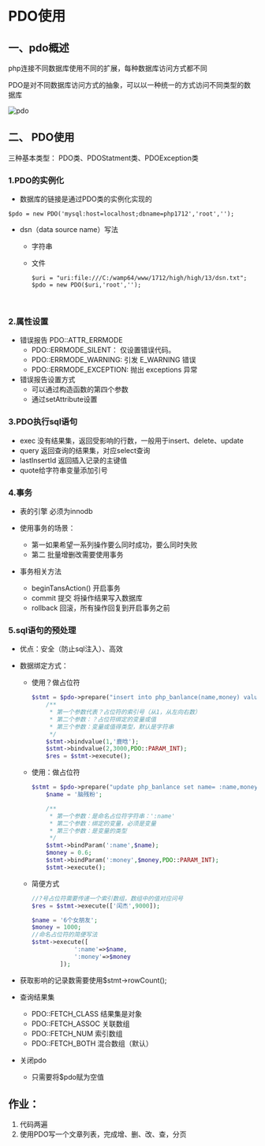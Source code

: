 # PDO使用

## 一、pdo概述

php连接不同数据库使用不同的扩展，每种数据库访问方式都不同

PDO是对不同数据库访问方式的抽象，可以以一种统一的方式访问不同类型的数据库

![pdo](C:\wamp64\www\1712\high\high\13\pdo.png)



## 二、 PDO使用

三种基本类型： PDO类、PDOStatment类、PDOException类

### 1.PDO的实例化

- 数据库的链接是通过PDO类的实例化实现的

~~~
$pdo = new PDO('mysql:host=localhost;dbname=php1712','root','');
~~~

- dsn（data source name）写法

  - 字符串   

  - 文件    

    ~~~
    $uri = "uri:file:///C:/wamp64/www/1712/high/high/13/dsn.txt";
    $pdo = new PDO($uri,'root','');
    ~~~

    ​


### 2.属性设置

- 错误报告 PDO::ATTR_ERRMODE
  - PDO::ERRMODE_SILENT： 仅设置错误代码。
  - PDO::ERRMODE_WARNING: 引发 E_WARNING 错误
  - PDO::ERRMODE_EXCEPTION: 抛出 exceptions 异常
- 错误报告设置方式
  - 可以通过构造函数的第四个参数
  - 通过setAttribute设置

### 3.PDO执行sql语句

- exec  没有结果集，返回受影响的行数，一般用于insert、delete、update
- query  返回查询的结果集，对应select查询
- lastInsertId 返回插入记录的主键值
- quote给字符串变量添加引号

### 4.事务

- 表的引擎  必须为innodb

- 使用事务的场景：

  - 第一如果希望一系列操作要么同时成功，要么同时失败
  - 第二 批量增删改需要使用事务

- 事务相关方法

  - beginTansAction()  开启事务
  - commit    提交 将操作结果写入数据库
  - rollback   回滚，所有操作回复到开启事务之前

### 5.sql语句的预处理

- 优点：安全（防止sql注入）、高效

- 数据绑定方式：

  - 使用？做占位符

    ~~~php
    $stmt = $pdo->prepare("insert into php_banlance(name,money) values(?,?)");
    	/**
    	 * 第一个参数代表？占位符的索引号（从1，从左向右数）
    	 * 第二个参数：？占位符绑定的变量或值
    	 * 第三个参数：变量或值得类型，默认是字符串
    	 */
    	$stmt->bindvalue(1,'鹿晗');
    	$stmt->bindvalue(2,3000,PDO::PARAM_INT);
    	$res = $stmt->execute();
    ~~~

  - 使用：做占位符

    ~~~php
    $stmt = $pdo->prepare("update php_banlance set name= :name,money = :money where id=1");
    	$name = '脑残粉';

    	/**
    	 * 第一个参数：是命名占位符字符串：':name'
    	 * 第二个参数：绑定的变量，必须是变量
    	 * 第三个参数：是变量的类型
    	 */
    	$stmt->bindParam(':name',$name);
    	$money = 0.6;
    	$stmt->bindParam(':money',$money,PDO::PARAM_INT);
    	$stmt->execute();

    ~~~

  - 简便方式

    ~~~php
    //?号占位符需要传递一个索引数组，数组中的值对应问号
    $res = $stmt->execute(['闰杰',9000]);

    $name = '6个女朋友';
    $money = 1000;
    //命名占位符的简便写法
    $stmt->execute([
    			':name'=>$name,
    			':money'=>$money
    		]);
    ~~~

- 获取影响的记录数需要使用$stmt->rowCount();

- 查询结果集 

  - PDO::FETCH_CLASS 结果集是对象
  - PDO::FETCH_ASSOC  关联数组
  - PDO::FETCH_NUM 索引数组
  - PDO::FETCH_BOTH 混合数组（默认）

- 关闭pdo

  - 只需要将$pdo赋为空值 

## 作业：

1. 代码两遍
2. 使用PDO写一个文章列表，完成增、删、改、查，分页